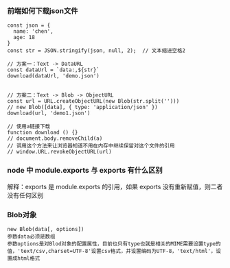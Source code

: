 <!-- https://github.com/shfshanyue/Daily-Question -->

### 前端如何下载json文件
```
const json = {
  name: 'chen',
  age: 18
}
const str = JSON.stringify(json, null, 2);  // 文本缩进空格2

// 方案一：Text -> DataURL
const dataUrl = `data:,${str}`
download(dataUrl, 'demo.json')


// 方案二：Text -> Blob -> ObjectURL
const url = URL.createObjectURL(new Blob(str.split('')))
// new Blob([data], { type: 'application/json' })
download(url, 'demo1.json')

// 使用a链接下载
function download () {}
// document.body.removeChild(a)
// 调用这个方法来让浏览器知道不用在内存中继续保留对这个文件的引用
// window.URL.revokeObjectURL(url)
```

### node 中 module.exports 与 exports 有什么区别
解释：exports 是 module.exports 的引用，如果 exports 没有重新赋值，则二者没有任何区别

### Blob对象
```
new Blob(data[, options])
参数data必须是数组
参数options是对Blod对象的配置属性，目前也只有type也就是相关的MIME需要设置type的值，'text/csv,charset=UTF-8'设置csv格式，并设置编码为UTF-8，'text/html'，设置成html格式
```
